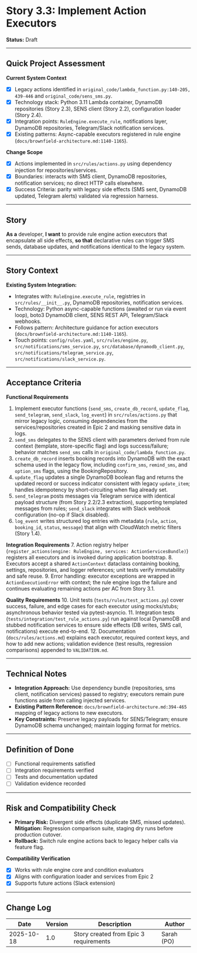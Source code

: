 # Story 3.3: Implement Action Executors

**Status:** Draft

---

## Quick Project Assessment

**Current System Context**
- [x] Legacy actions identified in `original_code/lambda_function.py:140-205, 439-446` and `original_code/sens_sms.py`.
- [x] Technology stack: Python 3.11 Lambda container, DynamoDB repositories (Story 2.3), SENS client (Story 2.2), configuration loader (Story 2.4).
- [x] Integration points: `RuleEngine.execute_rule`, notifications layer, DynamoDB repositories, Telegram/Slack notification services.
- [x] Existing patterns: Async-capable executors registered in rule engine (`docs/brownfield-architecture.md:1140-1165`).

**Change Scope**
- [x] Actions implemented in `src/rules/actions.py` using dependency injection for repositories/services.
- [x] Boundaries: interacts with SMS client, DynamoDB repositories, notification services; no direct HTTP calls elsewhere.
- [x] Success Criteria: parity with legacy side effects (SMS sent, DynamoDB updated, Telegram alerts) validated via regression harness.

---

## Story

**As a** developer,
**I want** to provide rule engine action executors that encapsulate all side effects,
**so that** declarative rules can trigger SMS sends, database updates, and notifications identical to the legacy system.

---

## Story Context

**Existing System Integration:**
- Integrates with: `RuleEngine.execute_rule`, registries in `src/rules/__init__.py`, DynamoDB repositories, notification services.
- Technology: Python async-capable functions (awaited or run via event loop), boto3 DynamoDB client, SENS REST API, Telegram/Slack webhooks.
- Follows pattern: Architecture guidance for action executors (`docs/brownfield-architecture.md:1140-1165`).
- Touch points: `config/rules.yaml`, `src/rules/engine.py`, `src/notifications/sms_service.py`, `src/database/dynamodb_client.py`, `src/notifications/telegram_service.py`, `src/notifications/slack_service.py`.

---

## Acceptance Criteria

**Functional Requirements**
1. Implement executor functions (`send_sms`, `create_db_record`, `update_flag`, `send_telegram`, `send_slack`, `log_event`) in `src/rules/actions.py` that mirror legacy logic, consuming dependencies from the services/repositories created in Epic 2 and masking sensitive data in logs.
2. `send_sms` delegates to the SENS client with parameters derived from rule context (template, store-specific flag) and logs success/failure; behavior matches `send_sms` calls in `original_code/lambda_function.py`.
3. `create_db_record` inserts booking records into DynamoDB with the exact schema used in the legacy flow, including `confirm_sms`, `remind_sms`, and `option_sms` flags, using the BookingRepository.
4. `update_flag` updates a single DynamoDB boolean flag and returns the updated record or success indicator consistent with legacy `update_item`; handles idempotency by short-circuiting when flag already set.
5. `send_telegram` posts messages via Telegram service with identical payload structure (from Story 2.2/2.3 extraction), supporting templated messages from rules; `send_slack` integrates with Slack webhook configuration (no-op if Slack disabled).
6. `log_event` writes structured log entries with metadata (`rule`, `action`, `booking_id`, `status`, `message`) that align with CloudWatch metric filters (Story 1.4).

**Integration Requirements**
7. Action registry helper (`register_actions(engine: RuleEngine, services: ActionServicesBundle)`) registers all executors and is invoked during application bootstrap.
8. Executors accept a shared `ActionContext` dataclass containing booking, settings, repositories, and logger references; unit tests verify immutability and safe reuse.
9. Error handling: executor exceptions are wrapped in `ActionExecutionError` with context; the rule engine logs the failure and continues evaluating remaining actions per AC from Story 3.1.

**Quality Requirements**
10. Unit tests (`tests/rules/test_actions.py`) cover success, failure, and edge cases for each executor using mocks/stubs; asynchronous behavior tested via pytest-asyncio.
11. Integration tests (`tests/integration/test_rule_actions.py`) run against local DynamoDB and stubbed notification services to ensure side effects (DB writes, SMS call, notifications) execute end-to-end.
12. Documentation (`docs/rules/actions.md`) explains each executor, required context keys, and how to add new actions; validation evidence (test results, regression comparisons) appended to `VALIDATION.md`.

---

## Technical Notes

- **Integration Approach:** Use dependency bundle (repositories, sms client, notification services) passed to registry; executors remain pure functions aside from calling injected services.
- **Existing Pattern Reference:** `docs/brownfield-architecture.md:394-465` mapping of legacy actions to new executors.
- **Key Constraints:** Preserve legacy payloads for SENS/Telegram; ensure DynamoDB schema unchanged; maintain logging format for metrics.

---

## Definition of Done

- [ ] Functional requirements satisfied
- [ ] Integration requirements verified
- [ ] Tests and documentation updated
- [ ] Validation evidence recorded

---

## Risk and Compatibility Check

- **Primary Risk:** Divergent side effects (duplicate SMS, missed updates).  
  **Mitigation:** Regression comparison suite, staging dry runs before production cutover.
- **Rollback:** Switch rule engine actions back to legacy helper calls via feature flag.

**Compatibility Verification**
- [x] Works with rule engine core and condition evaluators  
- [x] Aligns with configuration loader and services from Epic 2  
- [x] Supports future actions (Slack extension)

---

## Change Log

| Date | Version | Description | Author |
|------|---------|-------------|--------|
| 2025-10-18 | 1.0 | Story created from Epic 3 requirements | Sarah (PO) |

